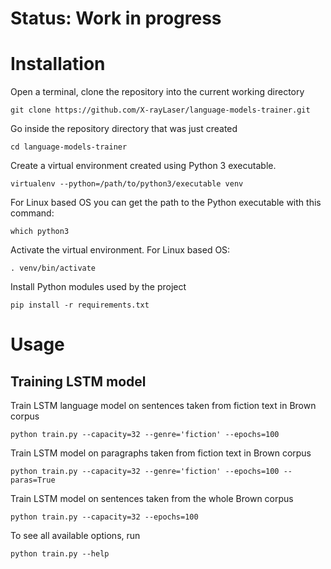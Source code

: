 # Status: Work in progress

# Installation

Open a terminal, clone the repository into the current working directory
```
git clone https://github.com/X-rayLaser/language-models-trainer.git
```

Go inside the repository directory that was just created
```
cd language-models-trainer
```

Create a virtual environment created using Python 3 executable.
```
virtualenv --python=/path/to/python3/executable venv
```
For Linux based OS you can get the path to the Python executable with this command:
```
which python3
```

Activate the virtual environment. For Linux based OS:
```
. venv/bin/activate
```

Install Python modules used by the project
```
pip install -r requirements.txt
```

# Usage

## Training LSTM model
Train LSTM language model on sentences taken from fiction text in Brown corpus
```
python train.py --capacity=32 --genre='fiction' --epochs=100
```

Train LSTM model on paragraphs taken from fiction text in Brown corpus
```
python train.py --capacity=32 --genre='fiction' --epochs=100 --paras=True
```

Train LSTM model on sentences taken from the whole Brown corpus
```
python train.py --capacity=32 --epochs=100
```

To see all available options, run
```
python train.py --help
```
